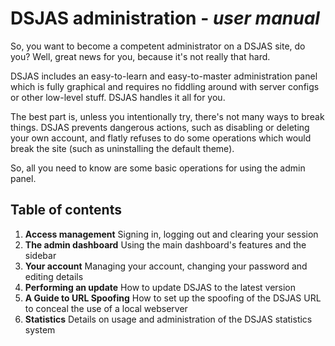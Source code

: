 # DSJAS administration - *user manual*

So, you want to become a competent administrator on a DSJAS site, do you? Well, great news for you, because it's not really that hard.

DSJAS includes an easy-to-learn and easy-to-master administration panel which is fully graphical and requires no fiddling around with server configs or other low-level stuff. DSJAS handles it all for you.

The best part is, unless you intentionally try, there's not many ways to break things. DSJAS prevents dangerous actions, such as disabling or deleting your own account, and flatly refuses to do some operations which would break the site (such as uninstalling the default theme).

So, all you need to know are some basic operations for using the admin panel.

## Table of contents

1. **Access management** Signing in, logging out and clearing your session
1. **The admin dashboard** Using the main dashboard's features and the sidebar
1. **Your account** Managing your account, changing your password and editing details
1. **Performing an update** How to update DSJAS to the latest version
1. **A Guide to URL Spoofing** How to set up the spoofing of the DSJAS URL to conceal the use of a local webserver
1. **Statistics** Details on usage and administration of the DSJAS statistics system
